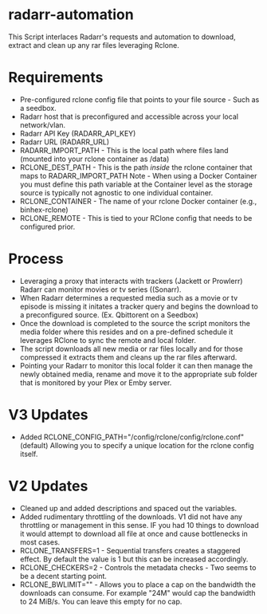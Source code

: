 # radarr-automation
This Script interlaces Radarr's requests and automation to download, extract and clean up any rar files leveraging Rclone.

# Requirements
- Pre-configured rclone config file that points to your file source - Such as a seedbox.
- Radarr host that is preconfigured and accessible across your local network/vlan.
- Radarr API Key (RADARR_API_KEY)
- Radarr URL (RADARR_URL)
- RADARR_IMPORT_PATH - This is the local path where files land (mounted into your rclone container as /data)
- RCLONE_DEST_PATH - This is the path *inside* the rclone container that maps to RADARR_IMPORT_PATH
  Note - When using a Docker Container you must define this path variable at the Container level as the storage source is typically not agnostic to one individual container.
- RCLONE_CONTAINER - The name of your rclone Docker container (e.g., binhex-rclone)
- RCLONE_REMOTE - This is tied to your RClone config that needs to be configured prior.

# Process
- Leveraging a proxy that interacts with trackers (Jackett or Prowlerr) Radarr can monitor movies or tv series ((Sonarr).
- When Radarr determines a requested media such as a movie or tv episode is missing it initates a tracker query and begins the download to a preconfigured source. (Ex. Qbittorent on a Seedbox)
- Once the download is completed to the source the script monitors the media folder where this resides and on a pre-defined schedule it leverages RClone to sync the remote and local folder.
- The script downloads all new media or rar files locally and for those compressed it extracts them and cleans up the rar files afterward.
- Pointing your Radarr to monitor this local folder it can then manage the newly obtained media, rename and move it to the appropriate sub folder that is monitored by your Plex or Emby server.

# V3 Updates
+ Added RCLONE_CONFIG_PATH="/config/rclone/config/rclone.conf" (default) Allowing you to specify a unique location for the rclone config itself.

# V2 Updates
+ Cleaned up and added descriptions and spaced out the variables.
+ Added rudimentary throttling of the downloads. V1 did not have any throttling or management in this sense. IF you had 10 things to download it would attempt to download all file at once and cause bottlenecks in most cases.
+ RCLONE_TRANSFERS=1 - Sequential transfers creates a staggered effect. By default the value is 1 but this can be increased accordingly.
+ RCLONE_CHECKERS=2  - Controls the metadata checks - Two seems to be a decent starting point.
+ RCLONE_BWLIMIT=""  - Allows you to place a cap on the bandwidth the downloads can consume. For example "24M" would cap the bandwidth to 24 MiB/s. You can leave this empty for no cap.
